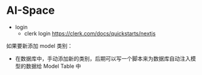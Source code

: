 # AI-Space

- login
    - clerk login https://clerk.com/docs/quickstarts/nextjs

  
如果要新添加 model 类别：
- 在数据库中，手动添加新的类别，后期可以写一个脚本来为数据库自动注入模型的数据给 Model Table 中
